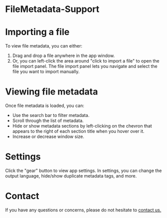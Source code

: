 # FileMetadata-Support

# Importing a file
To view file metadata, you can either:
1. Drag and drop a file anywhere in the app window.
2. Or, you can left-click the area around "click to import a file" to open the file import panel. The file import panel lets you navigate and select the file you want to import manually.

# Viewing file metadata
Once file metadata is loaded, you can:
- Use the search bar to filter metadata.
- Scroll through the list of metadata.
- Hide or show metadata sections by left-clicking on the chevron that appears to the right of each section title when you hover over it.
- Increase or decrease window size.

# Settings
Click the "gear" button to view app settings. In settings, you can change the output language, hide/show duplicate metadata tags, and more.

# Contact
If you have any questions or concerns, please do not hesitate to [contact us.](mailto:FileMetadataSupport@proton.me)
